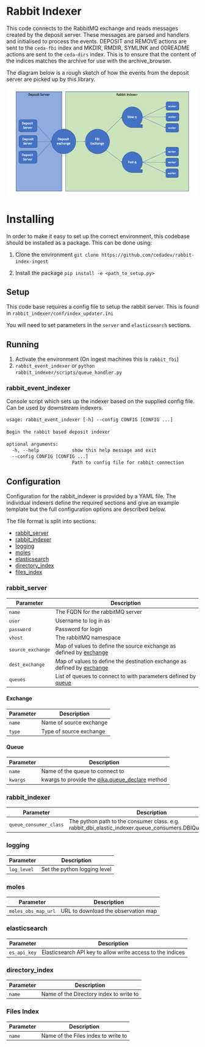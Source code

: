 # Rabbit Indexer

This code connects to the RabbitMQ exchange and reads messages created by the deposit server.
These messages are parsed and handlers and initialised to process the events.
DEPOSIT and REMOVE actions are sent to the `ceda-fbi` index and MKDIR, RMDIR, SYMLINK and 00README actions
are sent to the `ceda-dirs` index. 
This is to ensure that the content of the indices matches the archive for use with the archive_browser.

The diagram below is a rough sketch of how the events from the deposit server are picked up by this library.

![Service Diagram for Rabbit Indexer](docs/images/rabbit_indexer.png)

# Installing

In order to make it easy to set up the correct environment, this codebase should be installed as a package.
This can be done using:

1. Clone the environment `git clone https://github.com/cedadev/rabbit-index-ingest`

2. Install the package `pip install -e <path_to_setup.py>`


## Setup

This code base requires a config file to setup the rabbit server. This is found
in `rabbit_indexer/conf/index_updater.ini`

You will need to set parameters in the `server` and `elasticsearch` sections.

## Running

1. Activate the environment (On ingest machines this is `rabbit_fbi`)
2. `rabbit_event_indexer` or `python rabbit_indexer/scripts/queue_handler.py`

### rabbit_event_indexer

Console script which sets up the indexer based on the supplied
config file. Can be used by downstream indexers.

```
usage: rabbit_event_indexer [-h] --config CONFIG [CONFIG ...]

Begin the rabbit based deposit indexer

optional arguments:
  -h, --help            show this help message and exit
  --config CONFIG [CONFIG ...]
                        Path to config file for rabbit connection

```

## Configuration

Configuration for the rabbit_indexer is provided by a YAML file. The individual indexers
define the required sections and give an example template but the full configuration
options are described below.

The file format is split into sections:
- [rabbit_server](#rabbit_server)
- [rabbit_indexer](#rabbit-indexer)
- [logging](#logging)
- [moles](#moles)
- [elasticsearch](#elasticsearch)
- [directory_index](#directory-index)
- [files_index](#files-index)

### rabbit_server

| Parameter | Description |
|-----------|-------------|
| `name`                    | The FQDN for the rabbitMQ server |
| `user`                    | Username to log in as |
| `password`                | Password for login |
| `vhost`                   | The rabbitMQ namespace |
| `source_exchange`         | Map of values to define the source exchange as defined by [exchange](#exchange) |
| `dest_exchange`           | Map of values to define the destination exchange as defined by [exchange](#exchange) |
| `queues`                  | List of queues to connect to with parameters defined by [queue](#queue)|

#### Exchange

| Parameter | Description |
|-----------|-------------|
| `name` | Name of source exchange |
| `type` | Type of source exchange |

#### Queue

| Parameter | Description |
|-----------|-------------|
| `name`      | Name of the queue to connect to |
| `kwargs`    | kwargs to provide the [pika.queue_declare](https://pika.readthedocs.io/en/stable/modules/channel.html#pika.channel.Channel.queue_declare) method |

### rabbit_indexer

| Parameter | Description |
|-----------|-------------|
| `queue_consumer_class` | The python path to the consumer class. e.g. rabbit_dbi_elastic_indexer.queue_consumers.DBIQueueConsumer |

### logging
| Parameter | Description |
|-----------|-------------|
| `log_level` | Set the python logging level |

### moles
| Parameter | Description |
|-----------|-------------|
| `moles_obs_map_url` | URL to download the observation map |

### elasticsearch
| Parameter | Description |
|-----------|-------------|
| `es_api_key` | Elasticsearch API key to allow write access to the indices |

### directory_index
| Parameter | Description |
|-----------|-------------|
| `name` | Name of the Directory index to write to |

### Files Index
| Parameter | Description |
|-----------|-------------|
| `name` | Name of the Files index to write to |